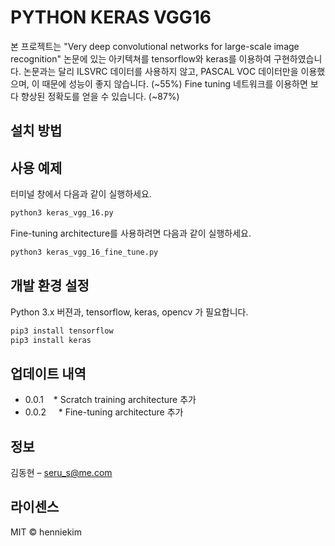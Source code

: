 # PYTHON KERAS VGG16 

본 프로젝트는 "Very deep convolutional networks for large-scale image recognition" 논문에 있는 아키텍쳐를 tensorflow와 keras를 이용하여 구현하였습니다.
논문과는 달리 ILSVRC 데이터를 사용하지 않고, PASCAL VOC 데이터만을 이용했으며, 이 때문에 성능이 좋지 않습니다. (~55%)
Fine tuning 네트워크를 이용하면 보다 향상된 정확도를 얻을 수 있습니다. (~87%)
## 설치 방법
 
## 사용 예제
터미널 창에서 다음과 같이 실행하세요.
```sh
python3 keras_vgg_16.py
```
Fine-tuning architecture를 사용하려면 다음과 같이 실행하세요.
```sh
python3 keras_vgg_16_fine_tune.py
```
## 개발 환경 설정
Python 3.x 버젼과, tensorflow, keras, opencv 가 필요합니다.
```sh
pip3 install tensorflow
pip3 install keras
```
 
## 업데이트 내역

* 0.0.1
    * Scratch training architecture 추가
* 0.0.2
    * Fine-tuning architecture 추가
 
## 정보

김동현 – seru_s@me.com

## 라이센스

MIT © henniekim

<!-- Markdown link & img dfn's -->
[npm-image]: https://img.shields.io/npm/v/datadog-metrics.svg?style=flat-square
[npm-url]: https://npmjs.org/package/datadog-metrics
[npm-downloads]: https://img.shields.io/npm/dm/datadog-metrics.svg?style=flat-square
[travis-image]: https://img.shields.io/travis/dbader/node-datadog-metrics/master.svg?style=flat-square
[travis-url]: https://travis-ci.org/dbader/node-datadog-metrics
[wiki]: https://github.com/yourname/yourproject/wiki
